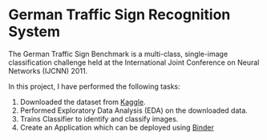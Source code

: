 # German Traffic Sign Recognition System

The German Traffic Sign Benchmark is a multi-class, single-image classification challenge held at the International Joint Conference on Neural Networks (IJCNN) 2011.

In this project, I have performed the following tasks:
1. Downloaded the dataset from [Kaggle](https://www.kaggle.com/datasets/meowmeowmeowmeowmeow/gtsrb-german-traffic-sign).
2. Performed Exploratory Data Analysis (EDA) on the downloaded data.
3. Trains Classifier to identify and classify images.
4. Create an Application which can be deployed using [Binder](!https://mybinder.org/)
